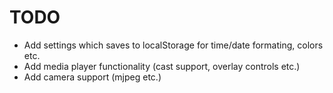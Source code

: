 # TODO

- Add settings which saves to localStorage for time/date formating, colors etc.
- Add media player functionality (cast support, overlay controls etc.)
- Add camera support (mjpeg etc.)
